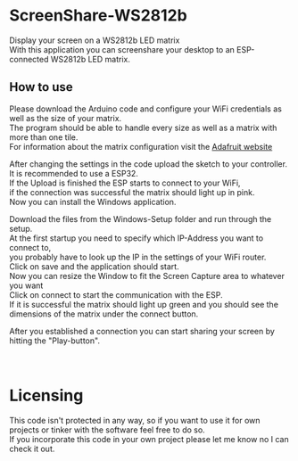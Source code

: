 # ScreenShare-WS2812b
Display your screen on a WS2812b LED matrix<br />
With this application you can screenshare your desktop to an ESP-connected WS2812b LED matrix.

## How to use

Please download the Arduino code and configure your WiFi credentials as well as the size of your matrix.<br />
The program should be able to handle every size as well as a matrix with more than one tile.<br />
For information about the matrix configuration visit the [Adafruit website](https://learn.adafruit.com/adafruit-neopixel-uberguide/neomatrix-library)

After changing the settings in the code upload the sketch to your controller.<br />
It is recommended to use a ESP32.<br />
If the Upload is finished the ESP starts to connect to your WiFi,<br />
if the connection was successful the matrix should light up in pink.<br />
Now you can install the Windows application.

Download the files from the Windows-Setup folder and run through the setup.<br />
At the first startup you need to specify which IP-Address you want to connect to,<br />
you probably have to look up the IP in the settings of your WiFi router.<br />
Click on save and the application should start.<br />
Now you can resize the Window to fit the Screen Capture area to whatever you want<br />
Click on connect to start the communication with the ESP.<br />
If it is successful the matrix should light up green and you should see the dimensions of the matrix under the connect button.

After you established a connection you can start sharing your screen by hitting the "Play-button".
<br />
<br />
<br />
# Licensing 
This code isn't protected in any way, so if you want to use it for own projects or tinker with the software feel free to do so.<br />
If you incorporate this code in your own project please let me know no I can check it out.